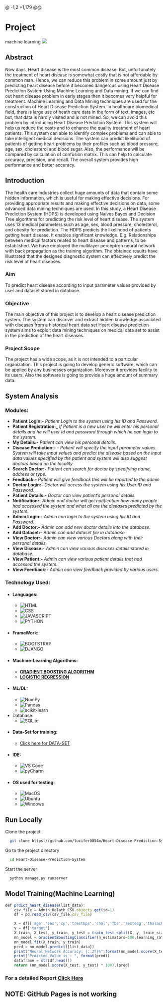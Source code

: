 @ -1,2 +1,179 @@
# Project
 machine learning
<img src="https://github.com/lucifer0854m/Heart-Disease-Prediction-System/blob/main/SCREEN-SHOTS/Heart-Disease-Prediction-System-banner.png" />

## Abstract 
<p> 
  Now days, Heart disease is the most common disease. But, unfortunately the treatment of heart
disease is somewhat costly that is not affordable by common man. Hence, we can reduce this
problem in some amount just by predicting heart disease before it becomes dangerous
using Heart Disease Prediction System Using Machine Learning and Data mining. If we can
find out heart disease problem in early stages then it becomes very helpful for
treatment. Machine Learning and Data Mining techniques are used for the construction
of Heart Disease Prediction System. In healthcare biomedical field, there is large use of heath
care data in the form of text, images, etc but, that data is hardly visited and is not mined. So,
we can avoid this problem by introducing Heart Disease Prediction System. This system will
help us reduce the costs and to enhance the quality treatment of heart patients. This system can
able to identify complex problems and can able to take intelligent medical decisions. The
system can predict likelihood of patients of getting heart problems by their profiles such as
blood pressure, age, sex, cholesterol and blood sugar. Also, the performance will be compared
by calculation of confusion matrix. This can help to calculate accuracy, precision, and recall.
The overall system provides high performance and better accuracy. 
</p>

## Introduction
<p>
  The health care industries collect huge amounts of data that contain some hidden information,
which is useful for making effective decisions. For providing appropriate results and making
effective decisions on data, some advanced data mining techniques are used. In this study, a
Heart Disease Prediction System (HDPS) is developed using Naives Bayes and Decision Tree
algorithms for predicting the risk level of heart disease. The system uses 13 medical parameters
such as age, sex, blood pressure, cholesterol, and obesity for prediction. The HDPS predicts
the likelihood of patients getting heart disease. It enables significant knowledge. E.g.
Relationships between medical factors related to heart disease and patterns, to be established.
We have employed the multilayer perceptron neural network with back propagation as the
training algorithm. The obtained results have illustrated that the designed diagnostic system
can effectively predict the risk level of heart diseases.
</p>

### Aim
<p> 
  To predict heart disease according to input parameter values provided by user and dataset
stored in database.
</p>

### Objective
<p>
  The main objective of this project is to develop a heart disease prediction system. The system
can discover and extract hidden knowledge associated with diseases from a historical heart data
set Heart disease prediction system aims to exploit data mining techniques on medical data set
to assist in the prediction of the heart diseases.
</p>

### Project Scope
<p>
  The project has a wide scope, as it is not intended to a particular organization. This project is
going to develop generic software, which can be applied by any businesses organization.
Moreover it provides facility to its users. Also the software is going to provide a huge amount
of summary data.
</p>

## System Analysis
### Modules:
- **Patient Login:-** *Patient Login to the system using his ID and Password.*
- **Patient Registration:_** *If Patient is a new user he will enter his personal details and he
will user Id and password through which he can login to the system.*
- **My Details:-** *Patient can view his personal details.*
- **Disease Prediction:-** *- Patient will specify the input parameter values. System will take
input values and predict the disease based on the input data values specified by the
patient and system will also suggest doctors based on the locality*
- **Search Doctor:-** *Patient can search for doctor by specifying name, address or type.*
- **Feedback:-** *Patient will give feedback this will be reported to the admin*
- **Doctor Login:-** *Doctor will access the system using his User ID and Password.*
- **Patient Details:-** *Doctor can view patient’s personal details.*
- **Notification:-** *Admin and doctor will get notification how many people had accessed
the system and what all are the diseases predicted by the system.*
- **Admin Login:-** *Admin can login to the system using his ID and Password.*
- **Add Doctor:-** *Admin can add new doctor details into the database.*
- **Add Dataset:-** *Admin can add dataset file in database.*
- **View Doctor:-** *Admin can view various Doctors along with their personal details.*
- **View Disease:-** *Admin can view various diseases details stored in database.*
- **View Patient:-** *Admin can view various patient details that had accessed the system.*
- **View Feedback:-** *Admin can view feedback provided by various users.*
  
### Technology Used:
- #### Languages:
  - ![HTML](https://img.shields.io/badge/HTML5-E34F26?style=for-the-badge&logo=html5&logoColor=white)
  - ![CSS](https://img.shields.io/badge/CSS3-1572B6?style=for-the-badge&logo=css3&logoColor=white)
  - ![JAVASCRIPT](https://img.shields.io/badge/JavaScript-323330?style=for-the-badge&logo=javascript&logoColor=F7DF1E)
  - ![PYTHON](https://img.shields.io/badge/Python-FFD43B?style=for-the-badge&logo=python&logoColor=darkgreen)
- #### FrameWork:
  - ![BOOTSTRAP](https://img.shields.io/badge/Bootstrap-563D7C?style=for-the-badge&logo=bootstrap&logoColor=white)
  - ![DJANGO](https://img.shields.io/badge/Django-092E20?style=for-the-badge&logo=django&logoColor=green)
- #### Machine-Learning Algorithms:
  - <a href="https://en.wikipedia.org/wiki/Gradient_boosting">**GRADIENT BOOSTING ALGORITHM**</a>
  - <a href="https://en.wikipedia.org/wiki/Logistic_regression">**LOGISTIC REGRESSION**</a>
- #### ML/DL:
  - ![NumPy](https://img.shields.io/badge/numpy-%23013243.svg?style=for-the-badge&logo=numpy&logoColor=white)
  - ![Pandas](https://img.shields.io/badge/pandas-%23150458.svg?style=for-the-badge&logo=pandas&logoColor=white)
  - ![scikit-learn](https://img.shields.io/badge/scikit--learn-%23F7931E.svg?style=for-the-badge&logo=scikit-learn&logoColor=white)
- Database:
  - ![SQLite](https://img.shields.io/badge/SQLite-07405E?style=for-the-badge&logo=sqlite&logoColor=white)
- #### Data-Set for training:
  - <a href="https://github.com/lucifer0854m/Heart-Disease-Prediction-System/blob/main/Machine_Learning/heart.csv">Click here for DATA-SET</a>
- #### IDE:
  - ![VS Code](https://img.shields.io/badge/Visual_Studio_Code-0078D4?style=for-the-badge&logo=visual%20studio%20code&logoColor=white)
  - ![pyCharm](https://img.shields.io/badge/PyCharm-000000.svg?&style=for-the-badge&logo=PyCharm&logoColor=white)
- #### OS used for testing:
  - ![MacOS](https://img.shields.io/badge/mac%20os-000000?style=for-the-badge&logo=apple&logoColor=white)
  - ![Ubuntu](https://img.shields.io/badge/Ubuntu-E95420?style=for-the-badge&logo=ubuntu&logoColor=white)
  - ![Windows](https://img.shields.io/badge/Windows-0078D6?style=for-the-badge&logo=windows&logoColor=white)

## Run Locally

Clone the project

```bash
  git clone https://github.com/lucifer0854m/Heart-Disease-Prediction-System
```

Go to the project directory

```bash
  cd Heart-Disease-Prediction-System
```

Start the server

```bash
  python manage.py runserver
```

## Model Training(Machine Learning)

```javascript
def prdict_heart_disease(list_data):
    csv_file = Admin_Helath_CSV.objects.get(id=1)
    df = pd.read_csv(csv_file.csv_file)

    X = df[['age','sex','cp','trestbps','chol','fbs','restecg','thalach','exang','oldpeak','slope','ca','thal']]
    y = df['target']
    X_train, X_test, y_train, y_test = train_test_split(X, y, train_size=0.8, random_state=0)
    nn_model = GradientBoostingClassifier(n_estimators=100,learning_rate=1.0,max_depth=1, random_state=0)
    nn_model.fit(X_train, y_train)
    pred = nn_model.predict([list_data])
    print("Neural Network Accuracy: {:.2f}%".format(nn_model.score(X_test, y_test) * 100))
    print("Prdicted Value is : ", format(pred))
    dataframe = str(df.head())
    return (nn_model.score(X_test, y_test) * 100),(pred)
```

### For a detailed Report <a href="">Click Here</a>




## NOTE: GitHub Pages is not working
